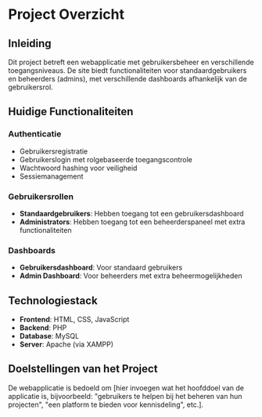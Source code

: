 # Project Overzicht

## Inleiding
Dit project betreft een webapplicatie met gebruikersbeheer en verschillende toegangsniveaus. De site biedt functionaliteiten voor standaardgebruikers en beheerders (admins), met verschillende dashboards afhankelijk van de gebruikersrol.

## Huidige Functionaliteiten

### Authenticatie
- Gebruikersregistratie
- Gebruikerslogin met rolgebaseerde toegangscontrole
- Wachtwoord hashing voor veiligheid
- Sessiemanagement

### Gebruikersrollen
- **Standaardgebruikers**: Hebben toegang tot een gebruikersdashboard
- **Administrators**: Hebben toegang tot een beheerderspaneel met extra functionaliteiten

### Dashboards
- **Gebruikersdashboard**: Voor standaard gebruikers
- **Admin Dashboard**: Voor beheerders met extra beheermogelijkheden

## Technologiestack
- **Frontend**: HTML, CSS, JavaScript
- **Backend**: PHP
- **Database**: MySQL
- **Server**: Apache (via XAMPP)

## Doelstellingen van het Project
De webapplicatie is bedoeld om [hier invoegen wat het hoofddoel van de applicatie is, bijvoorbeeld: "gebruikers te helpen bij het beheren van hun projecten", "een platform te bieden voor kennisdeling", etc.].